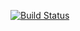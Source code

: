 [![Build Status](https://app.travis-ci.com/kunalsatija009/GithubAPI567.svg?branch=main)](https://app.travis-ci.com/kunalsatija009/GithubAPI567)
